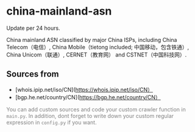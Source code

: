 # china-mainland-asn

Update per 24 hours.

China mainland ASN classified by major China ISPs, including China Telecom（电信）, China Mobile（tietong included; 中国移动，包含铁通）, China Unicom（联通）, CERNET（教育网） and CSTNET（中国科技网）.

## Sources from 

* [whois.ipip.net/iso/CN](https://whois.ipip.net/iso/CN）
* [bgp.he.net/country/CN](https://bgp.he.net/country/CN）
 

<font color=#808080>You can add custom sources and code your custom crawler function in `main.py`. In addition, dont forget to write down your custom regular expression in `config.py` if you want.</font>
